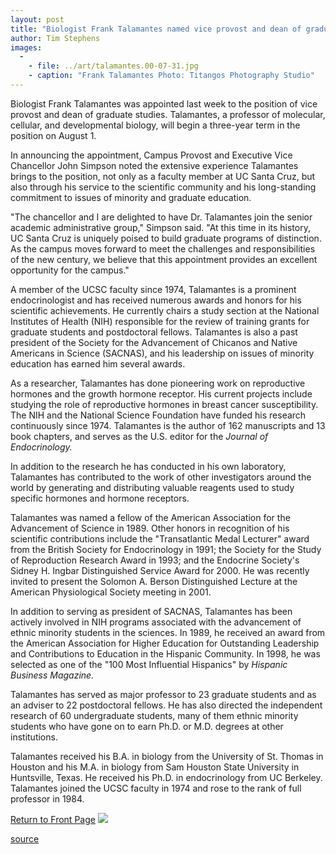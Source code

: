 ```yaml
---
layout: post
title: "Biologist Frank Talamantes named vice provost and dean of graduate studies"
author: Tim Stephens
images:
  -
    - file: ../art/talamantes.00-07-31.jpg
    - caption: "Frank Talamantes Photo: Titangos Photography Studio"
---
```


Biologist Frank Talamantes was appointed last week to the position of vice provost and dean of graduate studies. Talamantes, a professor of molecular, cellular, and developmental biology, will begin a three-year term in the position on August 1.

  
In announcing the appointment, Campus Provost and Executive Vice Chancellor John Simpson noted the extensive experience Talamantes brings to the position, not only as a faculty member at UC Santa Cruz, but also through his service to the scientific community and his long-standing commitment to issues of minority and graduate education.  
  
"The chancellor and I are delighted to have Dr. Talamantes join the senior academic administrative group," Simpson said. "At this time in its history, UC Santa Cruz is uniquely poised to build graduate programs of distinction. As the campus moves forward to meet the challenges and responsibilities of the new century, we believe that this appointment provides an excellent opportunity for the campus."  
  
A member of the UCSC faculty since 1974, Talamantes is a prominent endocrinologist and has received numerous awards and honors for his scientific achievements. He currently chairs a study section at the National Institutes of Health (NIH) responsible for the review of training grants for graduate students and postdoctoral fellows. Talamantes is also a past president of the Society for the Advancement of Chicanos and Native Americans in Science (SACNAS), and his leadership on issues of minority education has earned him several awards.  
  
As a researcher, Talamantes has done pioneering work on reproductive hormones and the growth hormone receptor. His current projects include studying the role of reproductive hormones in breast cancer susceptibility. The NIH and the National Science Foundation have funded his research continuously since 1974. Talamantes is the author of 162 manuscripts and 13 book chapters, and serves as the U.S. editor for the _Journal of Endocrinology._  
  
In addition to the research he has conducted in his own laboratory, Talamantes has contributed to the work of other investigators around the world by generating and distributing valuable reagents used to study specific hormones and hormone receptors.   
  
Talamantes was named a fellow of the American Association for the Advancement of Science in 1989. Other honors in recognition of his scientific contributions include the "Transatlantic Medal Lecturer" award from the British Society for Endocrinology in 1991; the Society for the Study of Reproduction Research Award in 1993; and the Endocrine Society's Sidney H. Ingbar Distinguished Service Award for 2000. He was recently invited to present the Solomon A. Berson Distinguished Lecture at the American Physiological Society meeting in 2001.  
  
In addition to serving as president of SACNAS, Talamantes has been actively involved in NIH programs associated with the advancement of ethnic minority students in the sciences. In 1989, he received an award from the American Association for Higher Education for Outstanding Leadership and Contributions to Education in the Hispanic Community. In 1998, he was selected as one of the "100 Most Influential Hispanics" by _Hispanic Business Magazine._  
  
Talamantes has served as major professor to 23 graduate students and as an adviser to 22 postdoctoral fellows. He has also directed the independent research of 60 undergraduate students, many of them ethnic minority students who have gone on to earn Ph.D. or M.D. degrees at other institutions.  
  
Talamantes received his B.A. in biology from the University of St. Thomas in Houston and his M.A. in biology from Sam Houston State University in Huntsville, Texas. He received his Ph.D. in endocrinology from UC Berkeley. Talamantes joined the UCSC faculty in 1974 and rose to the rank of full professor in 1984.

[Return to Front Page][1] ![ ][2]

[1]: ../../index.html
[2]: ../../images/trans.gif

[source](http://www1.ucsc.edu/currents/00-01/07-31/talamantes.dean.html "Permalink to talamantes")
